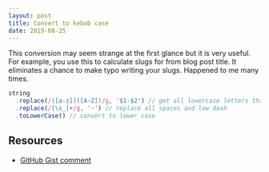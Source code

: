 ```yaml
---
layout: post
title: Convert to kebab case
date: 2019-08-25
---
```


This conversion may seem strange at the first glance but it is very useful. For example, you use this to calculate slugs for from blog post title. It eliminates a chance to make typo writing your slugs. Happened to me many times.

```js
string
  .replace(/([a-z])([A-Z])/g, '$1-$2') // get all lowercase letters that are near to uppercase ones
  .replace(/[\s_]+/g, '-') // replace all spaces and low dash
  .toLowerCase() // convert to lower case
```

## Resources

- [GitHub Gist comment](https://gist.github.com/thevangelist/8ff91bac947018c9f3bfaad6487fa149#gistcomment-2659294)
